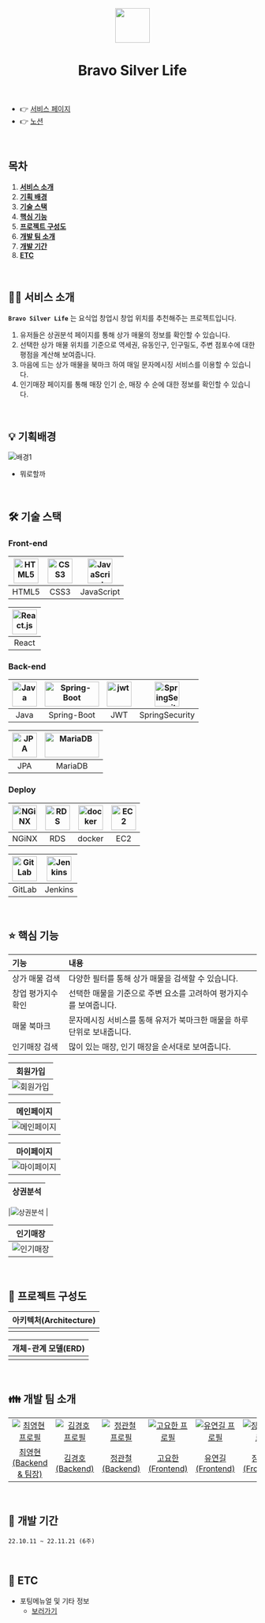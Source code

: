 <div align="center">
<img src ="https://user-images.githubusercontent.com/97828427/201554716-a973cd63-6fc1-41c2-9ce1-48a5b9505d8a.png" width=70/>
  <h1>Bravo Silver Life</h1>
  <br/>
</div>

- 👉 [서비스 페이지](https://k7c208.p.ssafy.io)
- 👉 [노션](https://www.notion.so/SSAFY-f54ede87080f401faf3d9c3846ffca93)
<!-- - 👉 [시연영상]() -->

<br />

## 목차

1. [**서비스 소개**](#🤷‍♂️-서비스-소개)
1. [**기획 배경**](#💡-기획배경)
1. [**기술 스택**](#🛠-기술-스택)
1. [**핵심 기능**](#⭐-핵심-기능)
1. [**프로젝트 구성도**](#📂-프로젝트-구성도)
1. [**개발 팀 소개**](#👪-개발-팀-소개)
1. [**개발 기간**](#📅-개발-기간)
1. [**ETC**](#🎸-etc)

<br />

<div id="1"></div>

## 🤷‍♂️ 서비스 소개

**`Bravo Silver Life`** 는 요식업 창업시 창업 위치를 추천해주는 프로젝트입니다.

1. 유저들은 상권분석 페이지를 통해 상가 매물의 정보를 확인할 수 있습니다.
2. 선택한 상가 매물 위치를 기준으로 역세권, 유동인구, 인구밀도, 주변 점포수에 대한 평점을 계산해 보여줍니다.
3. 마음에 드는 상가 매물을 북마크 하여 매일 문자메시징 서비스를 이용할 수 있습니다.
4. 인기매장 페이지를 통해 매장 인기 순, 매장 수 순에 대한 정보를 확인할 수 있습니다.

<br />

<div id="2"></div>

## 💡 기획배경

![배경1](https://user-images.githubusercontent.com/97828427/201811672-e71126dc-528d-495d-995c-78936cb9d106.png)

- 뭐로할까

<br />

<div id="3"></div>

## 🛠 기술 스택

### **Front-end**

| <img src="https://profilinator.rishav.dev/skills-assets/html5-original-wordmark.svg" alt="HTML5" width="50px" height="50px" /> | <img src="https://profilinator.rishav.dev/skills-assets/css3-original-wordmark.svg" alt="CSS3" width="50px" height="50px" /> | <img src="https://profilinator.rishav.dev/skills-assets/javascript-original.svg" alt="JavaScript" width="50px" height="50px" /> |
| :----------------------------------------------------------------------------------------------------------------------------: | :--------------------------------------------------------------------------------------------------------------------------: | :-----------------------------------------------------------------------------------------------------------------------------: |
|                                                             HTML5                                                              |                                                             CSS3                                                             |                                                           JavaScript                                                            |

| <img src="https://profilinator.rishav.dev/skills-assets/react-original-wordmark.svg" alt="React.js" width="50px" height="50px" /> |
| :-------------------------------------------------------------------------------------------------------------------------------: |
|                                                               React                                                               |

### **Back-end**

| <img src="https://profilinator.rishav.dev/skills-assets/java-original-wordmark.svg" alt="Java" width="50px" height="50px" /> | <img src="https://www.seekpng.com/png/full/142-1425436_spring-boot.png" alt="Spring-Boot" width="110px" height="50px" /> | <img src="https://seeklogo.com/images/J/jwt-logo-65D86B4640-seeklogo.com.png" alt="jwt" width="50px" height="50px" /> | <img src="https://img1.daumcdn.net/thumb/R800x0/?scode=mtistory2&fname=https%3A%2F%2Fblog.kakaocdn.net%2Fdn%2Fzeffk%2Fbtrc3pNddy4%2FbTtid8MLs8HPjAmADYDfa0%2Fimg.png" alt="SpringSecurity" width="50px" height="50px"> |
| :--------------------------------------------------------------------------------------------------------------------------: | :----------------------------------------------------------------------------------------------------------------------: | :-------------------------------------------------------------------------------------------------------------------: | :--------------------------------------------------------------------------------------------------------------------------------------------------------------------------------------------------------------------: |
|                                                             Java                                                             |                                                       Spring-Boot                                                        |                                                          JWT                                                          |                                                                                                     SpringSecurity                                                                                                     |

| <img src="https://minkukjo.github.io/assets//img/spring-data-logo.png" alt="JPA" width="50px" height="50px"> | <img src="https://seeklogo.com/images/M/mariadb-logo-3CC78F4035-seeklogo.com.png" alt="MariaDB" width="110px" height="50px" /> |
| :----------------------------------------------------------------------------------------------------------: | :----------------------------------------------------------------------------------------------------------------------------: |
|                                                     JPA                                                      |                                                            MariaDB                                                             |

### **Deploy**

| <img src="https://profilinator.rishav.dev/skills-assets/nginx-original.svg" alt="NGiNX" width="50px" height="50px" /> | <img src="https://seeklogo.com/images/A/aws-rds-relational-database-service-logo-99EA3E8EA4-seeklogo.com.png" alt="RDS" width="50px" height="50px" /> | <img src="https://profilinator.rishav.dev/skills-assets/docker-original-wordmark.svg" alt="docker" width="50px" height="50px" /> | <img src="https://seeklogo.com/images/A/aws-ec2-elastic-compute-cloud-logo-2F9E73DBA5-seeklogo.com.png" alt="EC2" height="50px" width="50px" /> |
| :-------------------------------------------------------------------------------------------------------------------: | :---------------------------------------------------------------------------------------------------------------------------------------------------: | :------------------------------------------------------------------------------------------------------------------------------: | :---------------------------------------------------------------------------------------------------------------------------------------------: |
|                                                         NGiNX                                                         |                                                                          RDS                                                                          |                                                              docker                                                              |                                                                       EC2                                                                       |

| <img src="https://profilinator.rishav.dev/skills-assets/gitlab.svg" alt="GitLab" height="50px" width="50px" /> | <img src="https://profilinator.rishav.dev/skills-assets/jenkins-icon.svg" alt="Jenkins" height="50px" width="50px"/> |
| :------------------------------------------------------------------------------------------------------------: | :------------------------------------------------------------------------------------------------------------------: |
|                                                     GitLab                                                     |                                                       Jenkins                                                        |

<br />

<div id="4"></div>

## ⭐ 핵심 기능

| 기능               | 내용                                                                   |
| :----------------- | :--------------------------------------------------------------------- |
| 상가 매물 검색     | 다양한 필터를 통해 상가 매물을 검색할 수 있습니다.                     |
| 창업 평가지수 확인 | 선택한 매물을 기준으로 주변 요소를 고려하여 평가지수를 보여줍니다.     |
| 매물 북마크        | 문자메시징 서비스를 통해 유저가 북마크한 매물을 하루단위로 보내줍니다. |
| 인기매장 검색      | 많이 있는 매장, 인기 매장을 순서대로 보여줍니다.                       |

|   회원가입    |
| :-----------: |
| ![회원가입]() |

|   메인페이지    |
| :-------------: |
| ![메인페이지]() |

|   마이페이지    |
| :-------------: |
| ![마이페이지]() |

| 상권분석 |
| :------: |

|![상권분석]()
|

|   인기매장    |
| :-----------: |
| ![인기매장]() |

<br />

<div id="5"></div>

## 📂 프로젝트 구성도

| 아키텍처(Architecture) |
| :--------------------: |
|      <img src="">      |

| 개체-관계 모델(ERD) |
| :-----------------: |
|    <img src="">     |

<br />

<div id="6"></div>

## 👪 개발 팀 소개

<table>
  <tr>
    <td align="center" width="150px">
      <a href="#" target="_blank">
        <img src="https://avatars.githubusercontent.com/u/43947420?v=4" alt="최영현 프로필" />
      </a>
    </td>
    <td align="center" width="150px">
      <a href="#" target="_blank">
        <img src="https://avatars.githubusercontent.com/u/97828427?v=4" alt="김경호 프로필" />
      </a>
    </td>
    <td align="center" width="150px">
      <a href="#" target="_blank">
        <img src="" alt="정관철 프로필" />
      </a>
    </td>
    <td align="center" width="150px">
      <a href="#" target="_blank">
        <img src="https://avatars.githubusercontent.com/u/97574675?v=4" alt="고요한 프로필" />
      </a>
    </td>
    <td align="center" width="150px">
      <a href="#" target="_blank">
        <img src="https://avatars.githubusercontent.com/u/82526468?v=4" alt="유연길 프로필" />
      </a>
    </td>
    <td align="center" width="150px">
      <a href="#" target="_blank">
        <img src="https://avatars.githubusercontent.com/u/97578399?v=4" alt="장우주 프로필" />
      </a>
    </td>
  </tr>
  <tr>
    <td align="center">
      <a href="https://github.com/choiyounghyun" target="_blank">
        최영현<br />(Backend & 팀장)
      </a>
    </td>
    <td align="center">
      <a href="https://github.com/rudgh46" target="_blank">
        김경호<br />(Backend)
      </a>
    </td>
    <td align="center">
      <a href="" target="_blank">
        정관철<br />(Backend)
      </a>
    </td>
    <td align="center">
      <a href="https://github.com/rdg9074" target="_blank">
        고요한<br />(Frontend)
      </a>
    </td>
    <td align="center">
      <a href="https://github.com/PIMA1233" target="_blank">
        유연길<br />(Frontend)
      </a>
    </td>
    <td align="center">
      <a href="https://github.com/jang-uju" target="_blank">
        장우주<br />(Frontend)
      </a>
    </td>
  </tr>
</table>

<br />

<div id="7"></div>

## 📅 개발 기간

`22.10.11 ~ 22.11.21 (6주)`

<br />

<div id="8"></div>

## 🎸 ETC

- 포팅메뉴얼 및 기타 정보
  - [보러가기](exec/README.md)
